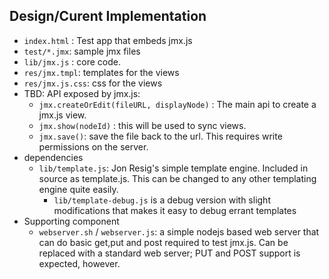 Design/Curent Implementation
----------------------------

* `index.html` : Test app that embeds jmx.js
* `test/*.jmx`: sample jmx files
* `lib/jmx.js` : core code.
* `res/jmx.tmpl`: templates for the views
* `res/jmx.js.css`: css for the views
* TBD: API exposed by jmx.js:
	* `jmx.createOrEdit(fileURL, displayNode)` : The main api to create a jmx.js view.
	* `jmx.show(nodeId)` : this will be used to sync views.
	* `jmx.save()`: save the file back to the url. This requires write permissions on the server.
* dependencies
	* `lib/template.js`: Jon Resig's simple template engine. Included in source as template.js. This can be changed to any other templating engine quite easily.
		* `lib/template-debug.js` is a debug version with slight modifications that makes it easy to debug errant templates
* Supporting component
	* `webserver.sh` / `webserver.js`: a simple nodejs based web server that can do basic get,put and post required to test jmx.js. Can be replaced with a standard web server; PUT and POST support is expected, however.
